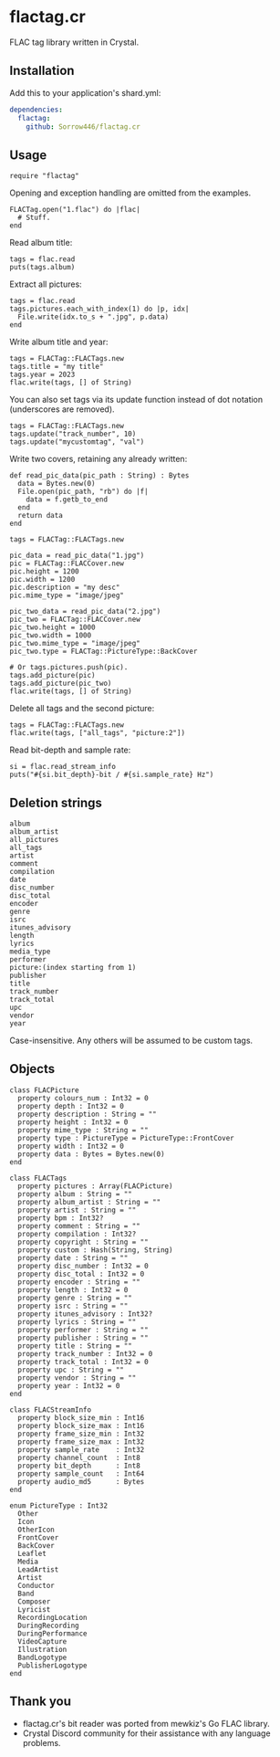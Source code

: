 # flactag.cr
FLAC tag library written in Crystal.

## Installation
Add this to your application's shard.yml:
```yaml
dependencies:
  flactag:
    github: Sorrow446/flactag.cr
```

## Usage
```crystal
require "flactag"
```
Opening and exception handling are omitted from the examples.
```crystal
FLACTag.open("1.flac") do |flac|
  # Stuff.
end
```

Read album title:
```crystal
tags = flac.read
puts(tags.album)
```

Extract all pictures:
```crystal
tags = flac.read
tags.pictures.each_with_index(1) do |p, idx|
  File.write(idx.to_s + ".jpg", p.data)
end
```

Write album title and year:
```crystal
tags = FLACTag::FLACTags.new
tags.title = "my title"
tags.year = 2023
flac.write(tags, [] of String)
```

You can also set tags via its update function instead of dot notation (underscores are removed). 
```crystal
tags = FLACTag::FLACTags.new
tags.update("track_number", 10)
tags.update("mycustomtag", "val")
```

Write two covers, retaining any already written:
```crystal
def read_pic_data(pic_path : String) : Bytes
  data = Bytes.new(0)
  File.open(pic_path, "rb") do |f|
    data = f.getb_to_end
  end
  return data
end

tags = FLACTag::FLACTags.new

pic_data = read_pic_data("1.jpg")
pic = FLACTag::FLACCover.new
pic.height = 1200
pic.width = 1200
pic.description = "my desc"
pic.mime_type = "image/jpeg"

pic_two_data = read_pic_data("2.jpg")
pic_two = FLACTag::FLACCover.new
pic_two.height = 1000
pic_two.width = 1000
pic_two.mime_type = "image/jpeg"
pic_two.type = FLACTag::PictureType::BackCover

# Or tags.pictures.push(pic).
tags.add_picture(pic)
tags.add_picture(pic_two)
flac.write(tags, [] of String)
```

Delete all tags and the second picture:
```crystal
tags = FLACTag::FLACTags.new
flac.write(tags, ["all_tags", "picture:2"])
```

Read bit-depth and sample rate:
```crystal
si = flac.read_stream_info
puts("#{si.bit_depth}-bit / #{si.sample_rate} Hz")
```

## Deletion strings
```
album
album_artist
all_pictures
all_tags
artist
comment
compilation
date
disc_number
disc_total
encoder
genre
isrc
itunes_advisory
length
lyrics
media_type
performer
picture:(index starting from 1)
publisher
title
track_number
track_total
upc
vendor
year
```
Case-insensitive. Any others will be assumed to be custom tags.

## Objects
```crystal
class FLACPicture
  property colours_num : Int32 = 0
  property depth : Int32 = 0
  property description : String = ""
  property height : Int32 = 0
  property mime_type : String = ""
  property type : PictureType = PictureType::FrontCover
  property width : Int32 = 0
  property data : Bytes = Bytes.new(0)
end

class FLACTags
  property pictures : Array(FLACPicture)
  property album : String = ""
  property album_artist : String = ""
  property artist : String = ""
  property bpm : Int32?
  property comment : String = ""
  property compilation : Int32?
  property copyright : String = ""
  property custom : Hash(String, String)
  property date : String = ""
  property disc_number : Int32 = 0
  property disc_total : Int32 = 0
  property encoder : String = ""
  property length : Int32 = 0
  property genre : String = ""
  property isrc : String = ""
  property itunes_advisory : Int32?
  property lyrics : String = ""
  property performer : String = ""
  property publisher : String = ""
  property title : String = ""
  property track_number : Int32 = 0
  property track_total : Int32 = 0
  property upc : String = ""
  property vendor : String = ""
  property year : Int32 = 0
end

class FLACStreamInfo
  property block_size_min : Int16
  property block_size_max : Int16
  property frame_size_min : Int32
  property frame_size_max : Int32
  property sample_rate    : Int32
  property channel_count  : Int8
  property bit_depth      : Int8
  property sample_count   : Int64
  property audio_md5      : Bytes
end

enum PictureType : Int32
  Other
  Icon
  OtherIcon
  FrontCover
  BackCover
  Leaflet
  Media
  LeadArtist
  Artist
  Conductor
  Band
  Composer
  Lyricist
  RecordingLocation
  DuringRecording
  DuringPerformance
  VideoCapture
  Illustration
  BandLogotype
  PublisherLogotype
end
```

## Thank you
- flactag.cr's bit reader was ported from mewkiz's Go FLAC library.
- Crystal Discord community for their assistance with any language problems.
